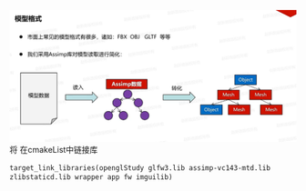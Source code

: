 ![输入图片说明](/imgs/2024-12-06/uArrQBtj4eUg07jX.png)
将
在cmakeList中链接库
```
target_link_libraries(openglStudy glfw3.lib assimp-vc143-mtd.lib zlibstaticd.lib wrapper app fw imguilib)
```
<!--stackedit_data:
eyJoaXN0b3J5IjpbMjA5Njg0NDk1Nyw2NDMwMTY5MDVdfQ==
-->